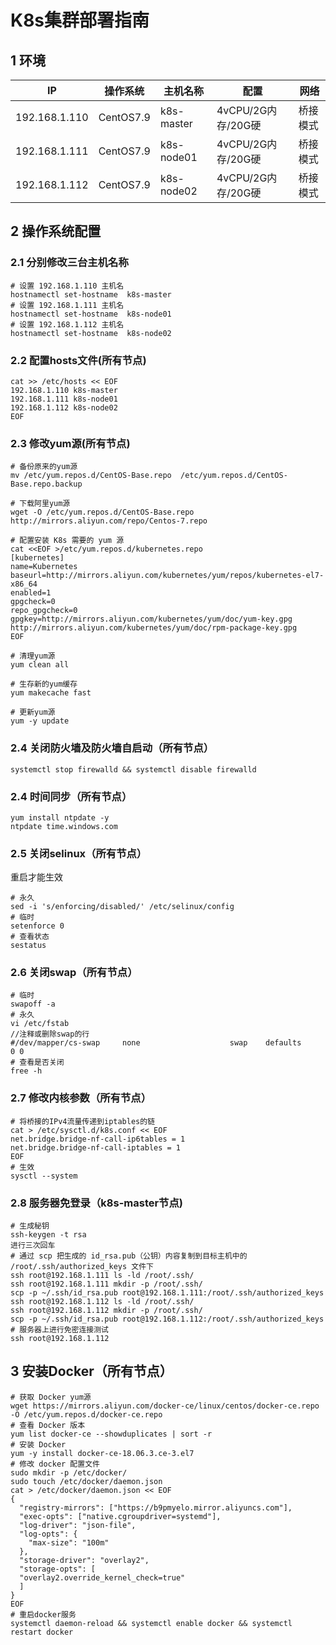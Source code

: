 # K8s集群部署指南
## 1 环境

|       IP       |   操作系统  |   主机名称  |       配置        |    网络 |
|----------------|-------------|-------------|-------------------|---------|
|  192.168.1.110 |  CentOS7.9  |  k8s-master | 4vCPU/2G内存/20G硬 | 桥接模式 |
|  192.168.1.111 |  CentOS7.9  |  k8s-node01 | 4vCPU/2G内存/20G硬 | 桥接模式 |
|  192.168.1.112 |  CentOS7.9  |  k8s-node02 | 4vCPU/2G内存/20G硬 | 桥接模式 |

## 2 操作系统配置
### 2.1 分别修改三台主机名称
```
# 设置 192.168.1.110 主机名
hostnamectl set-hostname  k8s-master
# 设置 192.168.1.111 主机名
hostnamectl set-hostname  k8s-node01
# 设置 192.168.1.112 主机名
hostnamectl set-hostname  k8s-node02
```
### 2.2 配置hosts文件(所有节点)
```
cat >> /etc/hosts << EOF
192.168.1.110 k8s-master
192.168.1.111 k8s-node01
192.168.1.112 k8s-node02
EOF
```
### 2.3 修改yum源(所有节点)
```
# 备份原来的yum源
mv /etc/yum.repos.d/CentOS-Base.repo  /etc/yum.repos.d/CentOS-Base.repo.backup

# 下载阿里yum源
wget -O /etc/yum.repos.d/CentOS-Base.repo http://mirrors.aliyun.com/repo/Centos-7.repo

# 配置安装 K8s 需要的 yum 源
cat <<EOF >/etc/yum.repos.d/kubernetes.repo
[kubernetes]
name=Kubernetes
baseurl=http://mirrors.aliyun.com/kubernetes/yum/repos/kubernetes-el7-x86_64
enabled=1
gpgcheck=0
repo_gpgcheck=0
gpgkey=http://mirrors.aliyun.com/kubernetes/yum/doc/yum-key.gpg http://mirrors.aliyun.com/kubernetes/yum/doc/rpm-package-key.gpg
EOF

# 清理yum源
yum clean all

# 生存新的yum缓存
yum makecache fast

# 更新yum源
yum -y update
```
### 2.4 关闭防火墙及防火墙自启动（所有节点）
```
systemctl stop firewalld && systemctl disable firewalld
```
### 2.4 时间同步（所有节点）
```
yum install ntpdate -y
ntpdate time.windows.com
```
### 2.5 关闭selinux（所有节点）
重启才能生效
```
# 永久
sed -i 's/enforcing/disabled/' /etc/selinux/config
# 临时
setenforce 0
# 查看状态
sestatus
```
### 2.6 关闭swap（所有节点）
```
# 临时
swapoff -a
# 永久
vi /etc/fstab
//注释或删除swap的行 
#/dev/mapper/cs-swap     none                    swap    defaults        0 0
# 查看是否关闭
free -h
```
### 2.7 修改内核参数（所有节点）
```
# 将桥接的IPv4流量传递到iptables的链
cat > /etc/sysctl.d/k8s.conf << EOF
net.bridge.bridge-nf-call-ip6tables = 1
net.bridge.bridge-nf-call-iptables = 1
EOF
# 生效
sysctl --system
```
### 2.8 服务器免登录（k8s-master节点)
```
# 生成秘钥
ssh-keygen -t rsa
进行三次回车
# 通过 scp 把生成的 id_rsa.pub（公钥）内容复制到目标主机中的 /root/.ssh/authorized_keys 文件下
ssh root@192.168.1.111 ls -ld /root/.ssh/
ssh root@192.168.1.111 mkdir -p /root/.ssh/
scp -p ~/.ssh/id_rsa.pub root@192.168.1.111:/root/.ssh/authorized_keys
ssh root@192.168.1.112 ls -ld /root/.ssh/
ssh root@192.168.1.112 mkdir -p /root/.ssh/
scp -p ~/.ssh/id_rsa.pub root@192.168.1.112:/root/.ssh/authorized_keys
# 服务器上进行免密连接测试
ssh root@192.168.1.112
```
## 3 安装Docker（所有节点）
```
# 获取 Docker yum源
wget https://mirrors.aliyun.com/docker-ce/linux/centos/docker-ce.repo -O /etc/yum.repos.d/docker-ce.repo
# 查看 Docker 版本
yum list docker-ce --showduplicates | sort -r
# 安装 Docker
yum -y install docker-ce-18.06.3.ce-3.el7
# 修改 docker 配置文件
sudo mkdir -p /etc/docker/
sudo touch /etc/docker/daemon.json
cat > /etc/docker/daemon.json << EOF
{
  "registry-mirrors": ["https://b9pmyelo.mirror.aliyuncs.com"],
  "exec-opts": ["native.cgroupdriver=systemd"],
  "log-driver": "json-file",
  "log-opts": {
    "max-size": "100m"
  },
  "storage-driver": "overlay2",
  "storage-opts": [
  "overlay2.override_kernel_check=true"
  ]
}
EOF
# 重启docker服务
systemctl daemon-reload && systemctl enable docker && systemctl restart docker
```
